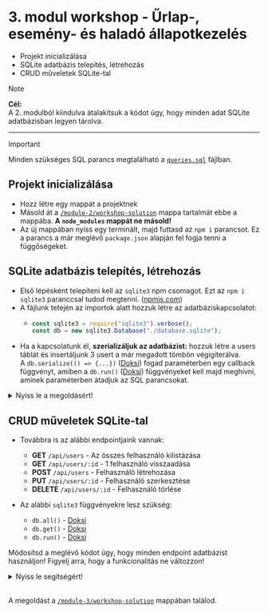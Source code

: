 # 3. modul workshop - Űrlap-, esemény- és haladó állapotkezelés

- Projekt inicializálása
- SQLite adatbázis telepítés, létrehozás
- CRUD műveletek SQLite-tal

> [!NOTE]  
> **Cél:**  
> A 2. modulból kiindulva átalakítsuk a kódot úgy, hogy minden adat SQLite adatbázisban legyen tárolva.

<hr />

> [!IMPORTANT]  
> Minden szükséges SQL parancs megtalálható a [`queries.sql`](./queries.sql) fájlban.

## Projekt inicializálása

- Hozz létre egy mappát a projektnek
- Másold át a [`/module-2/workshop-solution`](../module-2/workshop-solution/) mappa tartalmát ebbe a mappába. **A `node_modules` mappát ne másold!**
- Az új mappában nyiss egy terminált, majd futtasd az `npm i` parancsot. Ez a parancs a már meglévő `package.json` alapján fel fogja tenni a függőségeket.

## SQLite adatbázis telepítés, létrehozás

- Első lépésként telepíteni kell az `sqlite3` npm csomagot. Ezt az `npm i sqlite3` paranccsal tudod megtenni. ([npmjs.com](https://www.npmjs.com/package/sqlite3))
- A fájlunk tetején az importok alatt hozzuk létre az adatbáziskapcsolatot:
  - ```js
    const sqlite3 = require("sqlite3").verbose();
    const db = new sqlite3.Database("./database.sqlite");
    ```
- Ha a kapcsolatunk él, **szerializáljuk az adatbázist:** hozzuk létre a users táblát és insertáljunk 3 usert a már megadott tömbön végigiterálva.  
  A `db.serialize(() => {...})` ([Doksi](https://github.com/TryGhost/node-sqlite3/wiki/Control-Flow#databaseserializecallback)) fogad paraméterben egy callback függvényt, amiben a `db.run()` ([Doksi](https://github.com/TryGhost/node-sqlite3/wiki/API#runparam---callback)) függvényeket kell majd meghívni, aminek paraméterben átadjuk az SQL parancsokat.

<details>
<summary>Nyiss le a megoldásért!</summary>

```js
const sqlite3 = require("sqlite3").verbose();
const db = new sqlite3.Database("./database.sqlite");

const users = [
  {
    id: "1",
    name: "John Doe",
    email: "john.doe@example.com",
  },
  {
    id: "2",
    name: "Jane Smith",
    email: "jane.smith@example.com",
  },
  {
    id: "3",
    name: "Sam Johnson",
    email: "sam.johnson@example.com",
  },
];

db.serialize(() => {
  db.run("DROP TABLE IF EXISTS users");
  db.run(
    "CREATE TABLE users (id INTEGER PRIMARY KEY AUTOINCREMENT, name TEXT, email TEXT)"
  );

  for (const i of users) {
    db.run("INSERT INTO users (name, email) VALUES (?, ?)", [i.name, i.email]);
  }
});
```

</details>

## CRUD műveletek SQLite-tal

- Továbbra is az alábbi endpointjaink vannak:

  - **GET** `/api/users` - Az összes felhasználó kilistázása
  - **GET** `/api/users/:id` - 1 felhasználó visszaadása
  - **POST** `/api/users` - Felhasználó létrehozása
  - **PUT** `/api/users/:id` - Felhasználó szerkesztése
  - **DELETE** `/api/users/:id` - Felhasználó törlése

- Az alábbi `sqlite3` függvényekre lesz szükség:

  - `db.all()` - [Doksi](https://github.com/TryGhost/node-sqlite3/wiki/API#allparam---callback)
  - `db.get()` - [Doksi](https://github.com/TryGhost/node-sqlite3/wiki/API#getparam---callback)
  - `db.run()` - [Doksi](https://github.com/TryGhost/node-sqlite3/wiki/API#runparam---callback)

Módosítsd a meglévő kódot úgy, hogy minden endpoint adatbázist használjon! Figyelj arra, hogy a funkcionalitás ne változzon!

<details>
<summary>Nyiss le segítségért!</summary>

### Melyik endpointhoz mi kell?

- **GET** `/api/users` - `db.all()`
- **GET** `/api/users/:id` - `db.get()`
- **POST** `/api/users` - `db.run()`
- **PUT** `/api/users/:id` - `db.run()`
- **DELETE** `/api/users/:id` - `db.run()`

### Példák:

```js
// Adatbázisból több rekordot kérünk le
db.all("SELECT * FROM table", (err, result) => {
  if (err) {
    // Error
  }

  // Success
});

// Adatbázisból 1 rekordot szeretnénk
db.get("SELECT * FROM table WHERE id = ?", [id], (err, result) => {
  if (err) {
    // Error
  }

  if (!result) {
    // No result found
  }

  // Success
});

// INSERT, UPDATE és DELETE queryknél használjuk.
db.run("INSERT INTO table (field1) VALUES (?)", [field1Value], function (err) {
  if (err) {
    // Error
  }

  // Success
  // lastId: this.lastID
});
```

</details>

<br />

A megoldást a [`/module-3/workshop-solution`](./workshop-solution/) mappában találod.
